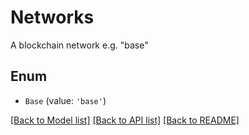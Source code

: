 # Networks

A blockchain network e.g. \"base\"

## Enum

* `Base` (value: `'base'`)

[[Back to Model list]](../README.md#documentation-for-models) [[Back to API list]](../README.md#documentation-for-api-endpoints) [[Back to README]](../README.md)
